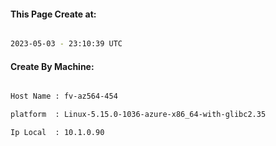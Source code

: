 
   
#### This Page Create at:

```bash

2023-05-03 - 23:10:39 UTC

```

#### Create By Machine:

```bash

Host Name : fv-az564-454

platform  : Linux-5.15.0-1036-azure-x86_64-with-glibc2.35

Ip Local  : 10.1.0.90

```

